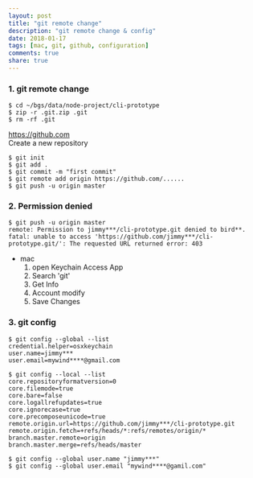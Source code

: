 ```yaml
---
layout: post
title: "git remote change"
description: "git remote change & config"
date: 2018-01-17
tags: [mac, git, github, configuration]
comments: true
share: true
---
```

### 1. git remote change
```
$ cd ~/bgs/data/node-project/cli-prototype
$ zip -r .git.zip .git
$ rm -rf .git
```
https://github.com  
Create a new repository
```
$ git init
$ git add .
$ git commit -m "first commit"
$ git remote add origin https://github.com/......
$ git push -u origin master
```

### 2. Permission denied
```
$ git push -u origin master
remote: Permission to jimmy***/cli-prototype.git denied to bird**.
fatal: unable to access 'https://github.com/jimmy***/cli-prototype.git/': The requested URL returned error: 403
```
- mac
    1. open Keychain Access App
    2. Search 'git'
    3. Get Info
    4. Account modify
    5. Save Changes

### 3. git config
```
$ git config --global --list
credential.helper=osxkeychain
user.name=jimmy***
user.email=mywind****@gmail.com

$ git config --local --list
core.repositoryformatversion=0
core.filemode=true
core.bare=false
core.logallrefupdates=true
core.ignorecase=true
core.precomposeunicode=true
remote.origin.url=https://github.com/jimmy***/cli-prototype.git
remote.origin.fetch=+refs/heads/*:refs/remotes/origin/*
branch.master.remote=origin
branch.master.merge=refs/heads/master
```
```
$ git config --global user.name "jimmy***"
$ git config --global user.email "mywind****@gamil.com"
```